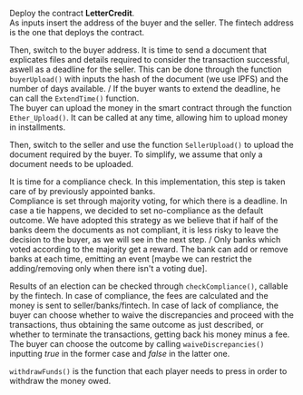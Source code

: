 Deploy the contract **LetterCredit**. \
As inputs insert the address of the buyer and the seller. The fintech address is the one that deploys the contract.

Then, switch to the buyer address. It is time to send a document that explicates files and details required to consider the transaction successful, aswell as a deadline for the seller. This can be done through the function `buyerUpload()` with inputs the hash of the document (we use IPFS) and the number of days available. /
If the buyer wants to extend the deadline, he can call the `ExtendTime()` function. \
The buyer can upload the money in the smart contract through the function `Ether_Upload()`. It can be called at any time, allowing him to upload money in installments.

Then, switch to the seller and use the function `SellerUpload()` to upload the document required by the buyer. To simplify, we assume that only a document needs to be uploaded.

It is time for a compliance check. In this implementation, this step is taken care of by previously appointed banks. \
Compliance is set through majority voting, for which there is a deadline. In case a tie happens, we decided to set no-compliance as the default outcome. We have adopted this strategy as we believe that if half of the banks deem the documents as not compliant, it is less risky to leave the decision to the buyer, as we will see in the next step. /
Only banks which voted according to the majority get a reward. The bank can add or remove banks at each time, emitting an event [maybe we can restrict the adding/removing only when there isn't a voting due].

Results of an election can be checked through `checkCompliance()`, callable by the fintech. In case of compliance, the fees are calculated and the money is sent to seller/banks/fintech. In case of lack of compliance, the buyer can choose whether to waive the discrepancies and proceed with the transactions, thus obtaining the same outcome as just described, or whether to terminate the transactions, getting back his money minus a fee. The buyer can choose the outcome by calling `waiveDiscrepancies()` inputting *true* in the former case and *false* in the latter one.


`withdrawFunds()` is the function that each player needs to press in order to withdraw the money owed.
